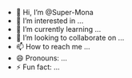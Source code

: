 - 👋 Hi, I’m @Super-Mona
- 👀 I’m interested in ...
- 🌱 I’m currently learning ...
- 💞️ I’m looking to collaborate on ...
- 📫 How to reach me ...
- 😄 Pronouns: ...
- ⚡ Fun fact: ...

<!---
Super-Mona/Super-Mona is a ✨ special ✨ repository because its `README.md` (this file) appears on your GitHub profile.
You can click the Preview link to take a look at your changes.
--->
